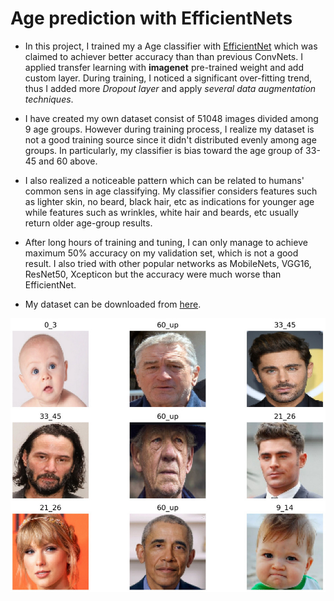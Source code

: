 # Age prediction with EfficientNets

- In this project, I trained my a Age classifier with [EfficientNet](https://arxiv.org/abs/1905.11946) which was claimed to achiever better accuracy than than previous ConvNets. I applied transfer learning with __imagenet__ pre-trained weight and add custom layer. During training, I noticed a significant over-fitting trend, thus I added more _Dropout layer_ and apply _several data augmentation techniques_.

- I have created my own dataset consist of 51048 images divided among 9 age groups. However during training process, I realize my dataset is not a good training source since it didn't distributed evenly among age groups. In particularly, my classifier is bias toward the age group of 33-45 and 60 above.

- I also realized a noticeable pattern which can be related to humans' common sens in age classifying. My classifier considers features such as lighter skin, no beard, black hair, etc as indications for younger age while features such as wrinkles, white hair and beards, etc usually return older age-group results. 

- After long hours of training and tuning, I can only manage to achieve maximum 50% accuracy on my validation set, which is not a good result. I also tried with other popular networks as MobileNets, VGG16, ResNet50, Xcepticon but the accuracy were much worse than EfficientNet.

- My dataset can be downloaded from [here](https://drive.google.com/file/d/1q5LROuIN596pdMY3lMRULnM6PENPurou/view?usp=sharing).

<p align="center">
  <img src="./age_predict_result.jpg" width=720>
</p>
<br>
